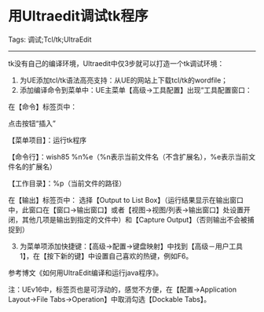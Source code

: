 # 用Ultraedit调试tk程序
Tags: 调试;Tcl/tk;UltraEdit

------

tk没有自己的编译环境，Ultraedit中仅3步就可以打造一个tk调试环境： 
1. 为UE添加tcl/tk语法高亮支持：从UE的网站上下载tcl/tk的wordfile； 
2. 添加编译命令到菜单中：UE主菜单【高级->工具配置】出现“工具配置窗口：
 

在【命令】标签页中：

 
 
点击按钮“插入”


【菜单项目】：运行tk程序


【命令行】：wish85 %n%e（%n表示当前文件名（不含扩展名），%e表示当前文件名的扩展名）


【工作目录】：%p（当前文件的路径）

 
在【输出】标签页中： 
 选择【Output to List Box】（运行结果显示在输出窗口中，此窗口在【窗口->输出窗口】或者【视图->视图/列表->输出窗口】处设置开闭，其他几项是输出到指定的文件中）和【Capture Output】（否则输出不会被捕捉到） 
 
 3. 为菜单项添加快捷键：【高级->配置->键盘映射】中找到【高级－用户工具1】，在【按下新的键】中设置自己喜欢的热键，例如F6。 


参考博文《如何用UltraEdit编译和运行java程序》。



 

注：UEv16中，标签页也是可浮动的，感觉不方便，在【配置->Application Layout->File Tabs->Operation】中取消勾选【Dockable Tabs】。
